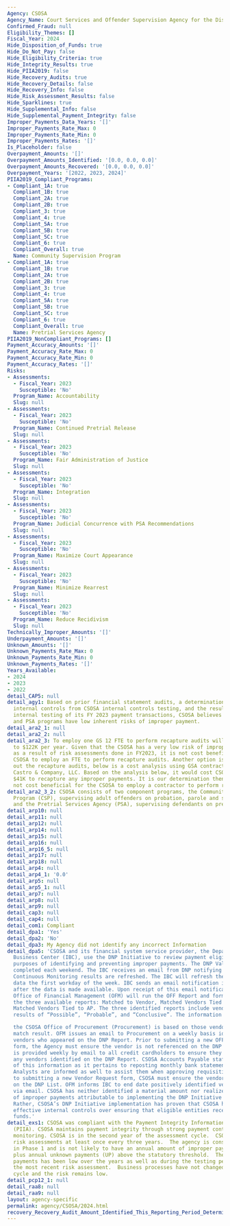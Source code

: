 ```yaml
---
Agency: CSOSA
Agency_Name: Court Services and Offender Supervision Agency for the District of Columbia
Confirmed_Fraud: null
Eligibility_Themes: []
Fiscal_Year: 2024
Hide_Disposition_of_Funds: true
Hide_Do_Not_Pay: false
Hide_Eligibility_Criteria: true
Hide_Integrity_Results: true
Hide_PIIA2019: false
Hide_Recovery_Audits: true
Hide_Recovery_Details: false
Hide_Recovery_Info: false
Hide_Risk_Assessment_Results: false
Hide_Sparklines: true
Hide_Supplemental_Info: false
Hide_Supplemental_Payment_Integrity: false
Improper_Payments_Data_Years: '[]'
Improper_Payments_Rate_Max: 0
Improper_Payments_Rate_Min: 0
Improper_Payments_Rates: '[]'
Is_Placeholder: false
Overpayment_Amounts: '[]'
Overpayment_Amounts_Identified: '[0.0, 0.0, 0.0]'
Overpayment_Amounts_Recovered: '[0.0, 0.0, 0.0]'
Overpayment_Years: '[2022, 2023, 2024]'
PIIA2019_Compliant_Programs:
- Compliant_1A: true
  Compliant_1B: true
  Compliant_2A: true
  Compliant_2B: true
  Compliant_3: true
  Compliant_4: true
  Compliant_5A: true
  Compliant_5B: true
  Compliant_5C: true
  Compliant_6: true
  Compliant_Overall: true
  Name: Community Supervision Program
- Compliant_1A: true
  Compliant_1B: true
  Compliant_2A: true
  Compliant_2B: true
  Compliant_3: true
  Compliant_4: true
  Compliant_5A: true
  Compliant_5B: true
  Compliant_5C: true
  Compliant_6: true
  Compliant_Overall: true
  Name: Pretrial Services Agency
PIIA2019_NonCompliant_Programs: []
Payment_Accuracy_Amounts: '[]'
Payment_Accuracy_Rate_Max: 0
Payment_Accuracy_Rate_Min: 0
Payment_Accuracy_Rates: '[]'
Risks:
- Assessments:
  - Fiscal_Year: 2023
    Susceptible: 'No'
  Program_Name: Accountability
  Slug: null
- Assessments:
  - Fiscal_Year: 2023
    Susceptible: 'No'
  Program_Name: Continued Pretrial Release
  Slug: null
- Assessments:
  - Fiscal_Year: 2023
    Susceptible: 'No'
  Program_Name: Fair Administration of Justice
  Slug: null
- Assessments:
  - Fiscal_Year: 2023
    Susceptible: 'No'
  Program_Name: Integration
  Slug: null
- Assessments:
  - Fiscal_Year: 2023
    Susceptible: 'No'
  Program_Name: Judicial Concurrence with PSA Recommendations
  Slug: null
- Assessments:
  - Fiscal_Year: 2023
    Susceptible: 'No'
  Program_Name: Maximize Court Appearance
  Slug: null
- Assessments:
  - Fiscal_Year: 2023
    Susceptible: 'No'
  Program_Name: Minimize Rearrest
  Slug: null
- Assessments:
  - Fiscal_Year: 2023
    Susceptible: 'No'
  Program_Name: Reduce Recidivism
  Slug: null
Technically_Improper_Amounts: '[]'
Underpayment_Amounts: '[]'
Unknown_Amounts: '[]'
Unknown_Payments_Rate_Max: 0
Unknown_Payments_Rate_Min: 0
Unknown_Payments_Rates: '[]'
Years_Available:
- 2024
- 2023
- 2022
detail_CAP5: null
detail_agy1: Based on prior financial statement audits, a determination of strong
  internal controls from CSOSA internal controls testing, and the results of CSOSA
  internal testing of its FY 2023 payment transactions, CSOSA believes that the CSP
  and PSA programs have low inherent risks of improper payment.
detail_ara2_1: null
detail_ara2_2: null
detail_ara2_3: To employ one GS 12 FTE to perform recapture audits will cost $93K
  to $122K per year. Given that the CSOSA has a very low risk of improper payment
  as a result of risk assessments done in FY2023, it is not cost beneficial for the
  CSOSA to employ an FTE to perform recapture audits. Another option is to contract
  out the recapture audits, below is a cost analysis using GSA contract rates for
  Castro & Company, LLC. Based on the analysis below, it would cost CSOSA at least
  $41K to recapture any improper payments. It is our determination then that it is
  not cost beneficial for the CSOSA to employ a contractor to perform recapture audits.
detail_ara2_3_2: CSOSA consists of two component programs, the Community Supervision
  Program (CSP), supervising adult offenders on probation, parole and supervised release,
  and the Pretrial Services Agency (PSA), supervising defendants on pretrial release.
detail_arp10: null
detail_arp11: null
detail_arp12: null
detail_arp14: null
detail_arp15: null
detail_arp16: null
detail_arp16_5: null
detail_arp17: null
detail_arp18: null
detail_arp4: null
detail_arp4_1: '0.0'
detail_arp5: null
detail_arp5_1: null
detail_arp7: null
detail_arp8: null
detail_arp9: null
detail_cap3: null
detail_cap4: null
detail_com1: Compliant
detail_dpa1: 'Yes'
detail_dpa2: 'No'
detail_dpa3: My Agency did not identify any incorrect Information
detail_dpa5: 'CSOSA and its financial system service provider, the Department of Interior-Interior
  Business Center (IBC), use the DNP Initiative to review payment eligibility for
  purposes of identifying and preventing improper payments. The DNP Validation is
  completed each weekend. The IBC receives an email from DNP notifying them that the
  Continuous Monitoring results are refreshed. The IBC will refresh the OFF report
  data the first workday of the week. IBC sends an email notification immediately
  after the data is made available. Upon receipt of this email notification, CSOSA
  Office of Financial Management (OFM) will run the OFF Report and format based on
  the three available reports: Matched to Vendor, Matched Vendors Tied to PO, and
  Matched Vendors Tied to AP. The three identified reports include vendors with matched
  results of “Possible”, “Probable”, and “Conclusive”. The information reported to

  the CSOSA Office of Procurement (Procurement) is based on those vendors with a “Conclusive”
  match result. OFM issues an email to Procurement on a weekly basis identifying those
  vendors who appeared on the DNP Report. Prior to submitting a new OFF Vendor Request
  form, the Agency must ensure the vendor is not referenced on the DNP List. The information
  is provided weekly by email to all credit cardholders to ensure they are not using
  any vendors identified on the DNP Report. CSOSA Accounts Payable staff are informed
  of this information as it pertains to reposting monthly bank statements and Budget
  Analysts are informed as well to assist them when approving requisitions. Prior
  to submitting a new Vendor Request form, CSOSA must ensure the vendor is not referenced
  on the DNP List. OFM informs IBC to end date positively identified vendors in OFF
  via email. CSOSA has neither identified a material amount nor realized a reduction
  of improper payments attributable to implementing the DNP Initiative capabilities.
  Rather, CSOSA’s DNP Initiative implementation has proven that CSOSA has robust and
  effective internal controls over ensuring that eligible entities receive Federal
  funds.'
detail_exs1: CSOSA was compliant with the Payment Integrity Information Act of 2019
  (PIIA). CSOSA maintains payment integrity through strong payment controls and continuous
  monitoring. CSOSA is in the second year of the assessment cycle.  CSOSA performs
  risk assessments at least once every three years.  The agency is considered to be
  in Phase 1 and is not likely to have an annual amount of improper payments (IP)
  plus annual unknown payments (UP) above the statutory threshold.  The risk of improper
  payments has been low over the years as well as during the testing performed during
  the most recent risk assessment.  Business processes have not changed during this
  cycle and the risk remains low.
detail_pcp12_1: null
detail_raa8: null
detail_raa9: null
layout: agency-specific
permalink: agency/CSOSA/2024.html
recovery_Recovery_Audit_Amount_Identified_This_Reporting_Period_Determined_Not_Collectable_Rate: 0.0
---
```

